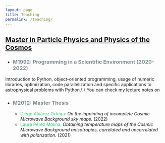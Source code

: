 ```yaml
---
layout: page
title: Teaching
permalink: /teaching/
---
```


## [**Master in Particle Physics and Physics of the Cosmos**](https://masterphyparcos.ifca.es/)


- ### <span style="color:#7f8c8d"> M1992: Programming in a Scientific Environment (2020-2022)</span> 
 Introduction to Python, object-oriented programming, usage of numeric libraries, optimization, code parallelization and specific
 applications to astrophysical problems with Python.\\
 \\
 You can check my lecture notes on [<i class="fa-brands fa-github"></i>](https://github.com/edelahoz/)

- ### <span style="color:#7f8c8d"> M2012: Master Thesis</span> 
    - <span style="color:#2ecc71">Diego Alvárez Ortega:</span> *On the inpainting of incomplete Cosmic Microwave
    Background sky maps.* (2022)
    - <span style="color:#2ecc71">Laura Pérez Molina:</span> *Obtaining temperature maps of the Cosmic Microwave
    Background anisotropies, correlated and uncorrelated with polarization.* (2021)
